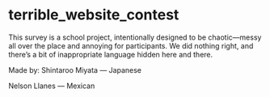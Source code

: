 # terrible_website_contest

This survey is a school project, intentionally designed to be chaotic—messy all over the place and annoying for participants. We did nothing right, and there’s a bit of inappropriate language hidden here and there.

Made by:
Shintaroo Miyata — Japanese

Nelson Llanes — Mexican
